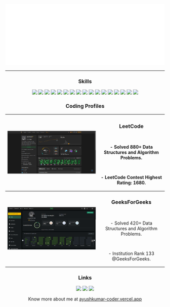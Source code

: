 <img top=0 src="head.gif"/>
<hr>
<h3 align="center">Skills</h3>
<p align="center">
<img src="https://cdn-icons-png.flaticon.com/512/226/226777.png" width=50px/>
<img src="https://upload.wikimedia.org/wikipedia/commons/thumb/1/18/ISO_C%2B%2B_Logo.svg/1822px-ISO_C%2B%2B_Logo.svg.png" width=40px/>
<img src="https://upload.wikimedia.org/wikipedia/commons/c/cf/Python_logo_51.svg" width=50px/>
<img src="https://upload.wikimedia.org/wikipedia/commons/thumb/3/38/HTML5_Badge.svg/1200px-HTML5_Badge.svg.png" width=45px/>
<img src="https://upload.wikimedia.org/wikipedia/commons/thumb/6/62/CSS3_logo.svg/1200px-CSS3_logo.svg.png" width=45px/>
<img src="https://logosdownload.com/logo/javascript-logo-big.png" width=40px/>
<img src="https://upload.wikimedia.org/wikipedia/commons/thumb/a/a7/React-icon.svg/2300px-React-icon.svg.png" width=50px/>
<img src="https://adware-technologies.s3.amazonaws.com/uploads/technology/thumbnail/20/express-js.png" width=50px/>
<img src="https://miro.medium.com/v2/resize:fit:800/1*v2vdfKqD4MtmTSgNP0o5cg.png" width=50px/>
<img src="https://www.pngall.com/wp-content/uploads/13/Mongodb-PNG-Image-HD.png" width=60px/>
<img src="https://www.freepnglogos.com/uploads/logo-mysql-png/logo-mysql-mysql-logo-png-images-are-download-crazypng-21.png" width=50px/>
<img src="https://cdn.worldvectorlogo.com/logos/git-bash.svg" width=50px/>
<img src="https://media.licdn.com/dms/image/D4D12AQEmC2CSTK0unw/article-cover_image-shrink_600_2000/0/1691964348159?e=2147483647&v=beta&t=UA2DD5lAEDP28NHD9BRZIoriUAdwNxY8P465qku8lNY" width=60px/>
<img src="https://upload.wikimedia.org/wikipedia/commons/thumb/d/d5/Tailwind_CSS_Logo.svg/1024px-Tailwind_CSS_Logo.svg.png" width=50px/>
<img src="https://cdn.worldvectorlogo.com/logos/next-js.svg" width=50px/>
<img src="https://upload.wikimedia.org/wikipedia/commons/thumb/4/4c/Typescript_logo_2020.svg/2048px-Typescript_logo_2020.svg.png" width=40px/>
<img src="https://1000logos.net/wp-content/uploads/2021/11/Docker-Logo-2013.png" width=65px/>
</p>

<h3 align="center">Coding Profiles</h3>
<p>

| <img src="L1.png"/> |   <h3>LeetCode</h3><br/><p>- Solved 880+ Data Structures and Algorithm Problems.</p><br><p>- LeetCode Contest Highest Rating: 1680.</p>    |
|---------------------------|:------------------------------------------------------------------------------------------------------------------------------------------:|
| <img src="g1.png"/>      | <h3>GeeksForGeeks</h3><br/><p>- Solved 420+ Data Structures and Algorithm Problems.</p><br><p>- Institution Rank 133 @GeeksForGeeks.</p> |

</p>

<h3 align="center">Links</h3>
<p align="center">
<a target="_blank" href="https://leetcode.com/ayushkumar0208/"><img src="https://cdn.iconscout.com/icon/free/png-256/free-leetcode-3521542-2944960.png" width=40px></a>
<a target="_blank" href="https://auth.geeksforgeeks.org/user/aryaayush0208"><img src="https://media.geeksforgeeks.org/wp-content/uploads/20210201164726/gfg-300x300.png" width=40px></a>
<a target="_blank" href="https://www.linkedin.com/in/ayushkumar0208/"><img src="https://upload.wikimedia.org/wikipedia/commons/thumb/c/ca/LinkedIn_logo_initials.png/480px-LinkedIn_logo_initials.png" width=40px></a>
</p>
<p align="center">Know more about me at <a href="https://ayushkumar-coder.vercel.app/">ayushkumar-coder.vercel.app</a></p>
<!--
**ayushkumar0208/ayushkumar0208** is a ✨ _special_ ✨ repository because its `README.md` (this file) appears on your GitHub profile.

Here are some ideas to get you started:

- 🔭 I’m currently working on ...
- 🌱 I’m currently learning ...
- 👯 I’m looking to collaborate on ...
- 🤔 I’m looking for help with ...
- 💬 Ask me about ...
- 📫 How to reach me: ...
- 😄 Pronouns: ...
- ⚡ Fun fact: ...
-->
